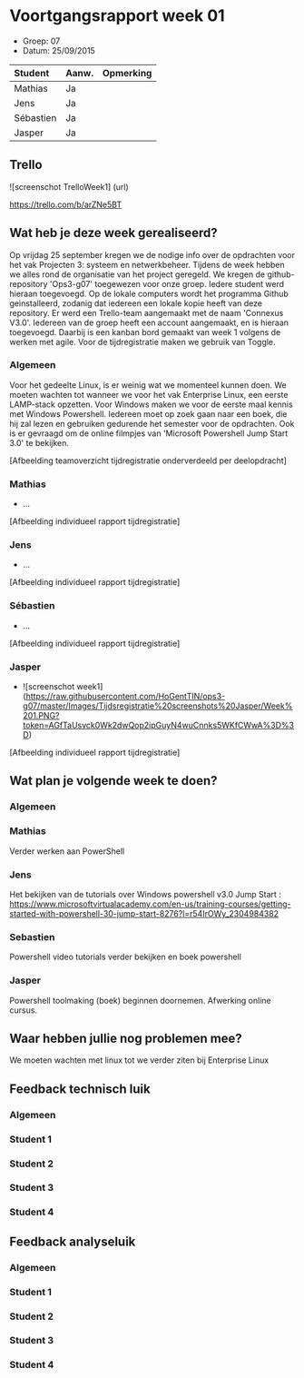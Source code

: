 # Voortgangsrapport week 01

* Groep: 07
* Datum: 25/09/2015

| Student  | Aanw. | Opmerking |
| :---     | :---  | :---      |
| Mathias  |  Ja   |           |
| Jens     |  Ja   |           |
| Sébastien|  Ja   |           |
| Jasper   |  Ja   |           |

## Trello
![screenschot TrelloWeek1] (url)

https://trello.com/b/arZNe5BT


## Wat heb je deze week gerealiseerd?
Op vrijdag 25 september kregen we de nodige info over de opdrachten voor het vak Projecten 3: systeem en netwerkbeheer.
Tijdens de week hebben we alles rond de organisatie van het project geregeld. We kregen de github-repository 'Ops3-g07' toegewezen voor onze groep. Iedere student werd hieraan toegevoegd. 
Op de lokale computers wordt het programma Github geinstalleerd, zodanig dat iedereen een lokale kopie heeft van deze repository. Er werd een Trello-team aangemaakt met de naam 'Connexus V3.0'. Iedereen van de groep heeft een account aangemaakt, en is hieraan toegevoegd.
Daarbij is een kanban bord gemaakt van week 1 volgens de werken met agile. Voor de tijdregistratie maken we gebruik van Toggle. 


### Algemeen
Voor het gedeelte Linux, is er weinig wat we momenteel kunnen doen. We moeten wachten tot wanneer we voor het vak Enterprise Linux, een eerste LAMP-stack opzetten.
Voor Windows maken we voor de eerste maal kennis met Windows Powershell. Iedereen moet op zoek gaan naar een boek, die hij zal lezen en gebruiken gedurende het semester voor de opdrachten.
Ook is er gevraagd om de online filmpjes van 'Microsoft Powershell Jump Start 3.0' te bekijken.

[Afbeelding teamoverzicht tijdregistratie onderverdeeld per deelopdracht]

### Mathias

* ...

[Afbeelding individueel rapport tijdregistratie]

### Jens

* ...

[Afbeelding individueel rapport tijdregistratie]

### Sébastien

* ...

[Afbeelding individueel rapport tijdregistratie]

### Jasper

* ![screenschot week1] (https://raw.githubusercontent.com/HoGentTIN/ops3-g07/master/Images/Tijdsregistratie%20screenshots%20Jasper/Week%201.PNG?token=AGfTaUsvck0Wk2dwQop2ipGuyN4wuCnnks5WKfCWwA%3D%3D)

[Afbeelding individueel rapport tijdregistratie]


## Wat plan je volgende week te doen?

### Algemeen
### Mathias
Verder werken aan PowerShell
### Jens
Het bekijken van de tutorials over Windows powershell v3.0 Jump Start : https://www.microsoftvirtualacademy.com/en-us/training-courses/getting-started-with-powershell-30-jump-start-8276?l=r54IrOWy_2304984382
### Sebastien
Powershell video tutorials verder bekijken en boek powershell
### Jasper
Powershell toolmaking (boek) beginnen doornemen. Afwerking online cursus.

## Waar hebben jullie nog problemen mee?

We moeten wachten met linux tot we verder ziten bij Enterprise Linux

## Feedback technisch luik

### Algemeen

### Student 1
### Student 2
### Student 3
### Student 4

## Feedback analyseluik

### Algemeen

### Student 1
### Student 2
### Student 3
### Student 4

